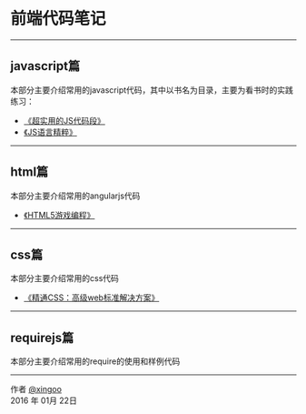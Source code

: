 # 前端代码笔记

------

## javascript篇

本部分主要介绍常用的javascript代码，其中以书名为目录，主要为看书时的实践练习：
- [《超实用的JS代码段》](http://www.cnblogs.com/xing901022/)
- [《JS语言精粹》](http://www.cnblogs.com/xing901022/)



------

## html篇

本部分主要介绍常用的angularjs代码

- [《HTML5游戏编程》](http://www.cnblogs.com/xing901022/)

------

## css篇

本部分主要介绍常用的css代码

- [《精通CSS：高级web标准解决方案》](http://www.cnblogs.com/xing901022/)

------

## requirejs篇

本部分主要介绍常用的require的使用和样例代码



------

作者 [@xingoo](http://www.cnblogs.com/xing901022/)     
2016 年 01月 22日    



